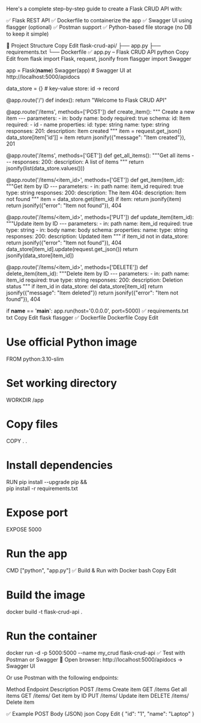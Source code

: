 Here's a complete step-by-step guide to create a Flask CRUD API with:

✅ Flask REST API
✅ Dockerfile to containerize the app
✅ Swagger UI using flasgger (optional)
✅ Postman support
✅ Python-based file storage (no DB to keep it simple)

📁 Project Structure
Copy
Edit
flask-crud-api/
├── app.py
├── requirements.txt
└── Dockerfile
✅ app.py – Flask CRUD API
python
Copy
Edit
from flask import Flask, request, jsonify
from flasgger import Swagger

app = Flask(__name__)
Swagger(app)  # Swagger UI at http://localhost:5000/apidocs

data_store = {}  # key-value store: id -> record

@app.route('/')
def index():
    return "Welcome to Flask CRUD API"

@app.route('/items', methods=['POST'])
def create_item():
    """
    Create a new item
    ---
    parameters:
      - in: body
        name: body
        required: true
        schema:
          id: Item
          required:
            - id
            - name
          properties:
            id:
              type: string
            name:
              type: string
    responses:
      201:
        description: Item created
    """
    item = request.get_json()
    data_store[item['id']] = item
    return jsonify({"message": "Item created"}), 201

@app.route('/items', methods=['GET'])
def get_all_items():
    """Get all items
    ---
    responses:
      200:
        description: A list of items
    """
    return jsonify(list(data_store.values()))

@app.route('/items/<item_id>', methods=['GET'])
def get_item(item_id):
    """Get item by ID
    ---
    parameters:
      - in: path
        name: item_id
        required: true
        type: string
    responses:
      200:
        description: The item
      404:
        description: Item not found
    """
    item = data_store.get(item_id)
    if item:
        return jsonify(item)
    return jsonify({"error": "Item not found"}), 404

@app.route('/items/<item_id>', methods=['PUT'])
def update_item(item_id):
    """Update item by ID
    ---
    parameters:
      - in: path
        name: item_id
        required: true
        type: string
      - in: body
        name: body
        schema:
          properties:
            name:
              type: string
    responses:
      200:
        description: Updated item
    """
    if item_id not in data_store:
        return jsonify({"error": "Item not found"}), 404
    data_store[item_id].update(request.get_json())
    return jsonify(data_store[item_id])

@app.route('/items/<item_id>', methods=['DELETE'])
def delete_item(item_id):
    """Delete item by ID
    ---
    parameters:
      - in: path
        name: item_id
        required: true
        type: string
    responses:
      200:
        description: Deletion status
    """
    if item_id in data_store:
        del data_store[item_id]
        return jsonify({"message": "Item deleted"})
    return jsonify({"error": "Item not found"}), 404

if __name__ == '__main__':
    app.run(host='0.0.0.0', port=5000)
✅ requirements.txt
txt
Copy
Edit
flask
flasgger
✅ Dockerfile
Dockerfile
Copy
Edit
# Use official Python image
FROM python:3.10-slim

# Set working directory
WORKDIR /app

# Copy files
COPY . .

# Install dependencies
RUN pip install --upgrade pip && \
    pip install -r requirements.txt

# Expose port
EXPOSE 5000

# Run the app
CMD ["python", "app.py"]
✅ Build & Run with Docker
bash
Copy
Edit
# Build the image
docker build -t flask-crud-api .

# Run the container
docker run -d -p 5000:5000 --name my_crud flask-crud-api
✅ Test with Postman or Swagger
🔗 Open browser: http://localhost:5000/apidocs → Swagger UI

Or use Postman with the following endpoints:

Method	Endpoint	Description
POST	/items	Create item
GET	/items	Get all items
GET	/items/<id>	Get item by ID
PUT	/items/<id>	Update item
DELETE	/items/<id>	Delete item

✅ Example POST Body (JSON)
json
Copy
Edit
{
  "id": "1",
  "name": "Laptop"
}
